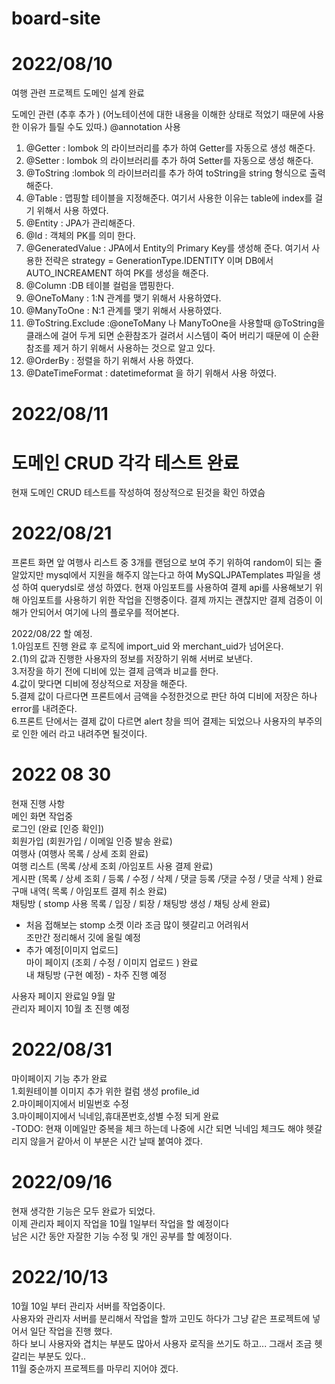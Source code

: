 # board-site
# 2022/08/10
여행 관련 프로젝트 도메인 설계 완료

도메인 관련 (추후 추가 ) (어노테이션에 대한 내용을 이해한 상태로 적었기 때문에 사용한 이유가 틀릴 수도 있따.)
@annotation 사용 

1. @Getter : lombok 의 라이브러리를 추가 하여 Getter를 자동으로 생성 해준다.
2. @Setter : lombok 의 라이브러리를 추가 하여 Setter를 자동으로 생성 해준다.
3. @ToString :lombok 의 라이브러리를 추가 하여 toString을 string 형식으로 출력 해준다.
4. @Table : 맵핑할 테이블을 지정해준다. 
   여기서 사용한 이유는 table에 index를 걸기 위해서 사용 하였다.
5. @Entity : JPA가 관리해준다. 
6. @Id : 객체의 PK를 의미 한다.
7. @GeneratedValue : JPA에서 Entity의 Primary Key를 생성해 준다.
  여기서 사용한 전략은 strategy = GenerationType.IDENTITY 이며 DB에서 AUTO_INCREAMENT 하여 PK를 생성을 해준다.
8. @Column :DB 테이블 컬럼을 맵핑한다.
9. @OneToMany : 1:N 관계를 맺기 위해서 사용하였다.
10. @ManyToOne : N:1 관계를 맺기 위해서 사용하였다.
11. @ToString.Exclude :@oneToMany 나 ManyToOne을 사용할때 @ToString을 클래스에 걸어 두게 되면 순환참조가 걸려서 시스템이 죽어 버리기 때문에 이 순환 참조를 제거 하기 위해서 사용하는 것으로 알고 있다.
12. @OrderBy : 정렬을 하기 위해서 사용 하였다.
13. @DateTimeFormat : datetimeformat 을 하기 위해서 사용 하였다.

# 2022/08/11
# 도메인 CRUD 각각 테스트 완료
현재 도메인 CRUD 테스트를 작성하여 정상적으로 된것을 확인 하였슴

# 2022/08/21
프론트 화면 앞 여행사 리스트 중 3개를 랜덤으로 보여 주기 위하여 
random이 되는 줄 알았지만 mysql에서 지원을 해주지 않는다고 하여
MySQLJPATemplates 파일을 생성 하여 querydsl로 생성 하였다.
현재 아임포트를 사용하여 결제 api를 사용해보기 위해 아임포트를 사용하기 위한 작업을 진행중이다.
결제 까지는 괜찮지만 결제 검증이 이해가 안되어서 여기에 나의 플로우를 적어본다.

2022/08/22 할 예정.<br>
1.아임포트 진행 완료 후 로직에 import_uid 와 merchant_uid가 넘어온다.<br>
2.(1)의 값과 진행한 사용자의 정보를 저장하기 위해 서버로 보낸다.<br>
3.저장을 하기 전에 디비에 있는 결제 금액과 비교를 한다.<br>
4.값이 맞다면 디비에 정상적으로 저장을 해준다.<br>
5.결제 값이 다르다면 프론트에서 금액을 수정한것으로 판단 하여 디비에 저장은 하나 error를 내려준다.<br>
6.프론트 단에서는 결제 값이 다르면 alert 창을 띄어 결제는 되었으나 사용자의 부주의로 인한 에러 라고 내려주면 될것이다.<br>


# 2022 08 30
현재 진행 사항<br/>
메인 화면 작업중<br/>
로그인 (완료 [인증 확인])<br/>
회원가입 (회원가입 / 이메일 인증 발송 완료)<br/>
여행사 (여행사 목록 / 상세 조회 완료)<br/>
여행 리스트 (목록 /상세 조회 /아임포트 사용 결제 완료)<br/>
게시판 (목록 / 상세 조회 / 등록 / 수정 / 삭제 / 댓글 등록 /댓글 수정 / 댓글 삭제 ) 완료<br/>
구매 내역( 목록 / 아임포트 결제 취소 완료)<br/>
채팅방 ( stomp 사용 목록 / 입장 / 퇴장 / 채팅방 생성 / 채팅 상세 완료) <br/>
* 처음 접해보는 stomp 소켓 이라 조금 많이 헷갈리고 어려워서 <br/>
  조만간 정리해서 깃에 올릴 예정<br/>
* 추가 예정[이미지 업로드] <br/>
마이 페이지 (조회 / 수정 / 이미지 업로드 ) 완료<br>
내 채팅방 (구현 예정) - 차주 진행 예정<br/>

사용자 페이지 완료일 9월 말<br/>
관리자 페이지 10월 초 진행 예정<br/>

# 2022/08/31
마이페이지 기능 추가 완료<br>
1.회원테이블 이미지 추가 위한 컬럼 생성 profile_id<br>
2.마이페이지에서 비밀번호 수정<br>
3.마이페이지에서 닉네임,휴대폰번호,성별 수정 되게 완료<br>
-TODO: 현재 이메일만 중복을 체크 하는데 나중에 시간 되면 닉네임 체크도 해야 헷갈리지 않을거 같아서 이 부분은 시간 날때 붙여야 겠다.<br>

# 2022/09/16
현재 생각한 기능은 모두 완료가 되었다.<br>
이제 관리자 페이지 작업을 10월 1일부터 작업을 할 예정이다<br>
남은 시간 동안 자잘한 기능 수정 및 개인 공부를 할 예정이다.

# 2022/10/13
10월 10일 부터 관리자 서버를 작업중이다. <br>
사용자와 관리자 서버를 분리해서 작업을 할까 고민도 하다가 그냥 같은 프로젝트에 넣어서 일단 작업을 진행 했다.<br>
하다 보니 사용자와 겹치는 부분도 많아서 사용자 로직을 쓰기도 하고... 그래서 조금 헷갈리는 부분도 있다..<br>
11월 중순까지 프로젝트를 마무리 지어야 겠다.




